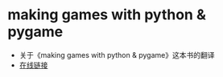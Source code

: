 # making games with python & pygame

* 关于《making games with python & pygame》这本书的翻译
* [在线链接](http://inventwithpython.com/pygame/chapters/)
